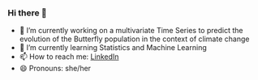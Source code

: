 ### Hi there 👋

- 🔭 I’m currently working on a multivariate Time Series to predict the evolution of the Butterfly population in the context of climate change
- 🌱 I’m currently learning Statistics and Machine Learning
- 📫 How to reach me: [LinkedIn](https://www.linkedin.com/in/chloe-m-cousin/)
- 😄 Pronouns: she/her
